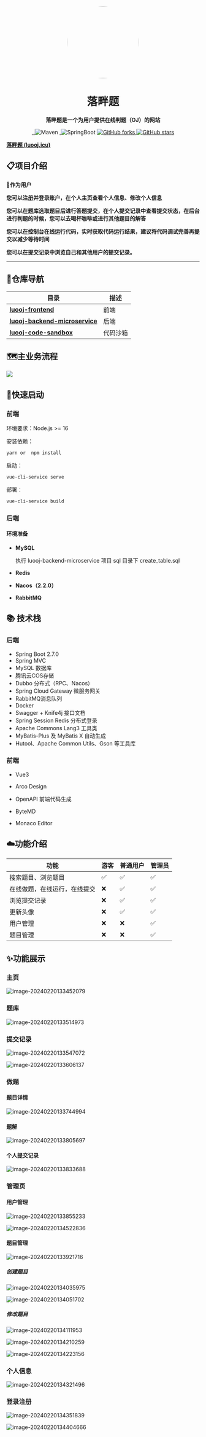<p align="center">
    <img src=./assets/oj-logo.png width=188 style="border-radius: 50%"/>
</p>
<h1 align="center">落畔题</h1>
<p align="center"><strong>落畔题是一个为用户提供在线判题（OJ）的网站</strong></p>
<div align="center">
<a target="_blank" href="https://github.com/1ranxu/luooj-backend-microservice">
    <img alt="" src="https://github.com/1ranxu/luooj-backend-microservice/badge/star.svg?theme=gvp"/>
</a>
<a target="_blank" href="https://github.com/1ranxu/luooj-backend-microservice">
    <img alt="" src="https://img.shields.io/github/stars/1ranxu/luooj-backend-microservice.svg?style=social&label=Stars"/>
</a>
    <img alt="Maven" src="https://raster.shields.io/badge/Maven-3.8.1-red.svg"/>
<a target="_blank" href="https://www.oracle.com/technetwork/java/javase/downloads/index.html">
        <img alt="" src="https://img.shields.io/badge/JDK-1.8+-green.svg"/>
</a>
    <img alt="SpringBoot" src="https://raster.shields.io/badge/SpringBoot-2.7+-green.svg"/>
<a href="https://github.com/1ranxu/luooj-backend-microservice" target="_blank">
    <img src='https://img.shields.io/github/forks/1ranxu/luooj-backend-microservice' alt='GitHub forks' class="no-zoom">
</a>
<a href="https://github.com/1ranxu/luooj-backend-microservice" target="_blank"><img src='https://img.shields.io/github/stars/1ranxu/luooj-backend-microservice' alt='GitHub stars' class="no-zoom">
</a>
</div>



**[落畔题 (luooj.icu)](http://luooj.icu/)**




## 📋项目介绍 

**🙋作为用户**

**您可以注册并登录账户，在个人主页查看个人信息、修改个人信息**

**您可以在题库选取题目后进行答题提交，在个人提交记录中查看提交状态，在后台进行判题的时候，您可以去喝杯咖啡或进行其他题目的解答**

**您可以在控制台在线运行代码，实时获取代码运行结果，建议将代码调试完善再提交以减少等待时间**

**您可以在提交记录中浏览自己和其他用户的提交记录。**

****


## 🧭仓库导航


| 目录                                                         | 描述     |
| ------------------------------------------------------------ | -------- |
| [**luooj-frontend**](https://github.com/1ranxu/luooj-frontend) | 前端     |
| [**luooj-backend-microservice**](https://github.com/1ranxu/luooj-backend-microservice) | 后端     |
| **[luooj-code-sandbox](https://github.com/1ranxu/luooj-code-sandbox)** | 代码沙箱 |



## 🗺️主业务流程 

![](assets/luooj流程图.jpg)



## 🚀快速启动 

### 前端

环境要求：Node.js >= 16

安装依赖：

```bash
yarn or  npm install
```

启动：

```bash
vue-cli-service serve
```

部署：

```bash
vue-cli-service build
```

### 后端

#### 环境准备

- **MySQL**

  执行 luooj-backend-microservice 项目 sql 目录下 create_table.sql

- **Redis**

- **Nacos（2.2.0）**

- **RabbitMQ**



## 📚 技术栈 

### **后端**

- Spring Boot 2.7.0
- Spring MVC
- MySQL 数据库
- 腾讯云COS存储
- Dubbo 分布式（RPC、Nacos）
- Spring Cloud Gateway 微服务网关
- RabbitMQ消息队列
- Docker
- Swagger + Knife4j 接口文档
- Spring Session Redis 分布式登录
- Apache Commons Lang3 工具类
- MyBatis-Plus 及 MyBatis X 自动生成
- Hutool、Apache Common Utils、Gson 等工具库

### 前端

- Vue3

- Arco Design

- OpenAPI 前端代码生成

- ByteMD

- Monaco Editor

  

## ☁️功能介绍 

| **功能**                     | 游客 | **普通用户** | **管理员** |
| ---------------------------- | ---- | ------------ | ---------- |
| 搜索题目、浏览题目           | ✅    | ✅            | ✅          |
| 在线做题，在线运行，在线提交 | ❌    | ✅            | ✅          |
| 浏览提交记录                 | ❌    | ✅            | ✅          |
| 更新头像                     | ❌    | ✅            | ✅          |
| 用户管理                     | ❌    | ❌            | ✅          |
| 题目管理                     | ❌    | ❌            | ✅          |



## ✨功能展示 

### 主页

![image-20240220133452079](assets/image-20240220133452079.png)



### 题库

![image-20240220133514973](assets/image-20240220133514973.png)



### 提交记录

![image-20240220133547072](assets/image-20240220133547072.png)

![image-20240220133606137](assets/image-20240220133606137.png)



### 做题

#### 题目详情

![image-20240220133744994](assets/image-20240220133744994.png)

#### 题解

![image-20240220133805697](assets/image-20240220133805697.png)



#### 个人提交记录

![image-20240220133833688](assets/image-20240220133833688.png)





### 管理页

#### 用户管理

![image-20240220133855233](assets/image-20240220133855233.png)

![image-20240220134522836](assets/image-20240220134522836.png)



#### 题目管理

![image-20240220133921716](assets/image-20240220133921716.png)

##### 创建题目

![image-20240220134035975](assets/image-20240220134035975.png)

![image-20240220134051702](assets/image-20240220134051702.png)



##### 修改题目

![image-20240220134111953](assets/image-20240220134111953.png)

![image-20240220134210259](assets/image-20240220134210259.png)

![image-20240220134223156](assets/image-20240220134223156.png)



### 个人信息

![image-20240220134321496](assets/image-20240220134321496.png)





### 登录注册

![image-20240220134351839](assets/image-20240220134351839.png)

![image-20240220134404666](assets/image-20240220134404666.png)